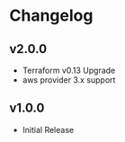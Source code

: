 # Changelog

## v2.0.0

- Terraform v0.13 Upgrade
- aws provider 3.x support

## v1.0.0

- Initial Release
